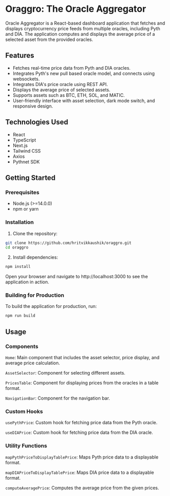 # Oraggro: The Oracle Aggregator

Oracle Aggregator is a React-based dashboard application that fetches and displays cryptocurrency price feeds from multiple oracles, including Pyth and DIA. The application computes and displays the average price of a selected asset from the provided oracles.

## Features

- Fetches real-time price data from Pyth and DIA oracles.
- Integrates Pyth's new pull based oracle model, and connects using websockets.
- Integrates DIA's price oracle using REST API.
- Displays the average price of selected assets.
- Supports assets such as BTC, ETH, SOL, and MATIC.
- User-friendly interface with asset selection, dark mode switch, and responsive design.

## Technologies Used

- React
- TypeScript
- Next.js
- Tailwind CSS
- Axios
- Pythnet SDK

## Getting Started

### Prerequisites

- Node.js (>=14.0.0)
- npm or yarn

### Installation

1. Clone the repository:

```bash
git clone https://github.com/hritvikkaushik/oraggro.git
cd oraggro
```

2. Install dependencies:

```bash
npm install
```

Open your browser and navigate to http://localhost:3000 to see the application in action.

### Building for Production

To build the application for production, run:

```bash
npm run build
```

## Usage

### Components

`Home`: Main component that includes the asset selector, price display, and average price calculation.

`AssetSelector`: Component for selecting different assets.

`PricesTable`: Component for displaying prices from the oracles in a table format.

`NavigationBar`: Component for the navigation bar.

### Custom Hooks

`usePythPrice`: Custom hook for fetching price data from the Pyth oracle.

`useDIAPrice`: Custom hook for fetching price data from the DIA oracle.

### Utility Functions

`mapPythPriceToDisplayTablePrice`: Maps Pyth price data to a displayable format.

`mapDIAPriceToDisplayTablePrice`: Maps DIA price data to a displayable format.

`computeAveragePrice`: Computes the average price from the given prices.
